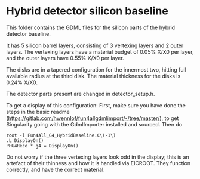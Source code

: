# Hybrid detector silicon baseline

This folder contains the GDML files for the silicon parts of the hybrid detector baseline.

It has 5 silicon barrel layers, consisting of 3 vertexing layers and 2 outer layers. The vertexing layers have a material budget of 0.05% X/X0 per layer, and the outer layers have 0.55% X/X0 per layer.

The disks are in a tapered configuration for the innermost two, hitting full available radius at the third disk. The material thickness for the disks is 0.24% X/X0.

The detector parts present are changed in detector_setup.h.

To get a display of this configuration:
First, make sure you have done the steps in the basic readme (https://gitlab.com/hwennlof/fun4allgdmlimport/-/tree/master/), to get Singularity going with the GdmlImporter installed and sourced. Then do

```
root -l Fun4All_G4_HybridBaseline.C\(-1\)
.L DisplayOn()
PHG4Reco * g4 = DisplayOn()
```

Do not worry if the three vertexing layers look odd in the display; this is an artefact of their thinness and how it is handled via EICROOT. They function correctly, and have the correct material.